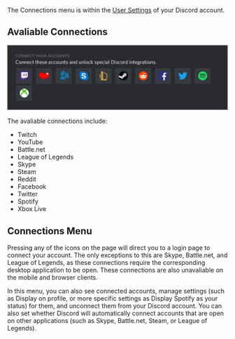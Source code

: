 <!-- TITLE: Connections -->
<!-- SUBTITLE: Connect your Discord account to your other accounts! -->

The Connections menu is within the [User Settings](/user-settings) of your Discord account. 

## Avaliable Connections

![Connections | Desktop App (Windows)](/uploads/e-96-faa.png "Connections | Desktop App (Windows)")

The avaliable connections include:
* Twitch
* YouTube
* Battle.net
* League of Legends
* Skype
* Steam
* Reddit
* Facebook
* Twitter
* Spotify
* Xbox Live


## Connections Menu

Pressing any of the icons on the page will direct you to a login page to connect your account. The only exceptions to this are Skype, Battle.net, and League of Legends, as these connections require the corresponding desktop application to be open. These connections are also unavaliable on the mobile and browser clients.

In this menu, you can also see connected accounts, manage settings (such as Display on profile, or more specific settings as Display Spotify as your status) for them, and unconnect them from your Discord account. You can also set whether Discord will automatically connect accounts that are open on other applications (such as Skype, Battle.net, Steam, or League of Legends).